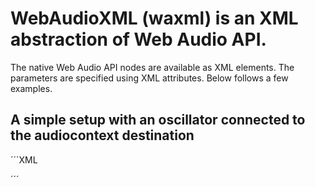 # WebAudioXML (waxml) is an XML abstraction of Web Audio API. 
The native Web Audio API nodes are available as XML elements. The parameters are specified using XML attributes. Below follows a few examples.

## A simple setup with an oscillator connected to the audiocontext destination
´´´XML
<?xml version="1.0" encoding="UTF-8"?>
<Audio>
  <OscillatorNode type="sawtooth" frequency="220" />
</Audio>
´´´
